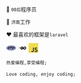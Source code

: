 👋 `00后`程序员

💼 `济南`工作

❤ 最喜欢的框架是`laravel`

<div>
  <img src="https://raw.githubusercontent.com/github/explore/80688e429a7d4ef2fca1e82350fe8e3517d3494d/topics/php/php.png" style="width:26px; height:26px;" />
  <img src="https://raw.githubusercontent.com/github/explore/80688e429a7d4ef2fca1e82350fe8e3517d3494d/topics/go/go.png" style="width:26px; height:26px;" />
  <img src="https://raw.githubusercontent.com/github/explore/80688e429a7d4ef2fca1e82350fe8e3517d3494d/topics/javascript/javascript.png" style="width:26px; height:26px;" />
</div>

`热爱编程,享受编程;`

`Love coding, enjoy coding;`
